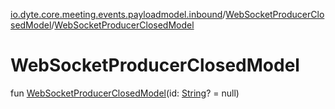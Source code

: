 [io.dyte.core.meeting.events.payloadmodel.inbound](../index.md)/[WebSocketProducerClosedModel](index.md)/[WebSocketProducerClosedModel](-web-socket-producer-closed-model.md)

# WebSocketProducerClosedModel


fun [WebSocketProducerClosedModel](-web-socket-producer-closed-model.md)(id: [String](https://kotlinlang.org/api/latest/jvm/stdlib/kotlin/-string/index.html)? = null)
